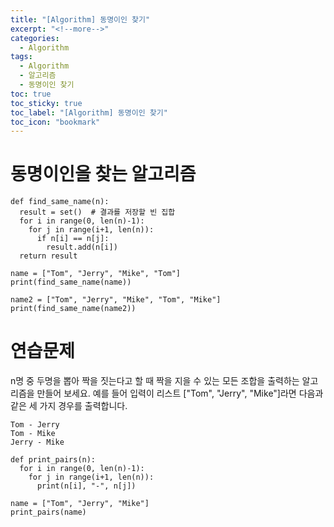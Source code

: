 ```yaml
---
title: "[Algorithm] 동명이인 찾기"
excerpt: "<!--more-->"
categories:
  - Algorithm
tags:
  - Algorithm
  - 알고리즘
  - 동명이인 찾기
toc: true
toc_sticky: true
toc_label: "[Algorithm] 동명이인 찾기"
toc_icon: "bookmark"
---
```


# 동명이인을 찾는 알고리즘

```
def find_same_name(n):
  result = set()  # 결과를 저장할 빈 집합
  for i in range(0, len(n)-1):
    for j in range(i+1, len(n)):
      if n[i] == n[j]:
        result.add(n[i])
  return result

name = ["Tom", "Jerry", "Mike", "Tom"]
print(find_same_name(name))

name2 = ["Tom", "Jerry", "Mike", "Tom", "Mike"]
print(find_same_name(name2))
```

# 연습문제

n명 중 두명을 뽑아 짝을 짓는다고 할 때 짝을 지을 수 있는 모든 조합을 출력하는 알고리즘을 만들어 보세요.
예를 들어 입력이 리스트 ["Tom", "Jerry", "Mike"]라면 다음과 같은 세 가지 경우를 출력합니다.

```
Tom - Jerry
Tom - Mike
Jerry - Mike
```

```
def print_pairs(n):
  for i in range(0, len(n)-1):
    for j in range(i+1, len(n)):
      print(n[i], "-", n[j])

name = ["Tom", "Jerry", "Mike"]
print_pairs(name)
```